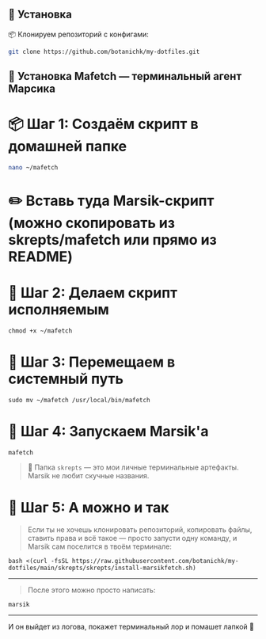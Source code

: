 ## 🚀 Установка
📦 Клонируем репозиторий с конфигами:

```bash
git clone https://github.com/botanichk/my-dotfiles.git

```
## 🐾 Установка Mafetch — терминальный агент Марсика

# 📦 Шаг 1: Создаём скрипт в домашней папке

```bash
nano ~/mafetch
```
# ✏️ Вставь туда Marsik-скрипт (можно скопировать из skrepts/mafetch или прямо из README)
# 🔧 Шаг 2: Делаем скрипт исполняемым
```
chmod +x ~/mafetch
```
# 🚚 Шаг 3: Перемещаем в системный путь
```
sudo mv ~/mafetch /usr/local/bin/mafetch
```
# 🧪 Шаг 4: Запускаем Marsik'а
```
mafetch
```
> 📁 Папка `skrepts` — это мои личные терминальные артефакты.  
> Marsik не любит скучные названия.
# 🐾 Шаг 5: А можно и так
> Если ты не хочешь клонировать репозиторий, копировать файлы, ставить права и всё такое — просто запусти одну команду, и Marsik сам поселится в твоём терминале:
```
bash <(curl -fsSL https://raw.githubusercontent.com/botanichk/my-dotfiles/main/skrepts/skrepts/install-marsikfetch.sh)
```
---
> После этого можно просто написать:
```
marsik
```
---
И он выйдет из логова, покажет терминальный лор и помашет лапкой 🐧

